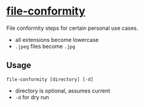 # [file-conformity](https://github.com/ryanburnette/go-file-conformity)

File conformity steps for certain personal use cases.

- all extensions become lowercase
- `.jpeg` files become `.jpg`

## Usage

```shell
file-conformity [directory] [-d]
```

- directory is optional, assumes current
- `-d` for dry run
